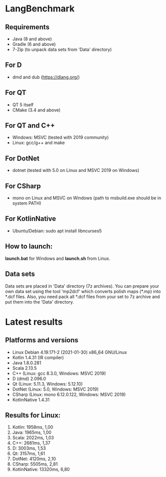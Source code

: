 # LangBenchmark

## Requirements
* Java (8 and above)
* Gradle (6 and above)
* 7-Zip (to unpack data sets from 'Data' directory)

## For D
* dmd and dub (https://dlang.org/)

## For QT
* QT 5 itself
* CMake (3.4 and above)

## For QT and C++
* Windows: MSVC (tested with 2019 community)
* Linux: gcc/g++ and make

## For DotNet
* dotnet (tested with 5.0 on Linux and MSVC 2019 on Windows)

## For CSharp
* mono on Linux and MSVC on Windows (path to msbuild.exe should be in system PATH)

## For KotlinNative
* Ubuntu/Debian: sudo apt install libncurses5

## How to launch:
**launch.bat** for Windows and **launch.sh** from Linux.

## Data sets
Data sets are placed in 'Data' directory (7z archives). You can prepare your own data set using the tool 'mp2dcf' which converts polish maps (*.mp) into *.dcf files. Also, you need pack all *.dcf files from your set to 7z archive and put them into the 'Data' directory.

# Latest results

## Platforms and versions
* Linux Debian 4.19.171-2 (2021-01-30) x86_64 GNU/Linux
* Kotlin 1.4.31 (IR compiler)
* Java 1.8.0.281
* Scala 2.13.5
* C++ (Linux: gcc 8.3.0, Windows: MSVC 2019)
* D (dmd) 2.096.0
* Qt (Linux: 5.11.3, Windows: 5.12.10)
* DotNet (Linux: 5.0, Windows: MSVC 2019)
* CSharp (Linux: mono 6.12.0.122, Windows: MSVC 2019)
* KotlinNative 1.4.31

## Results for Linux:
  1. Kotlin: 1958ms, 1,00
  2. Java: 1965ms, 1,00
  3. Scala: 2022ms, 1,03
  4. C++: 2681ms, 1,37
  5. D: 3003ms, 1,53
  6. Qt: 3157ms, 1,61
  7. DotNet: 4120ms, 2,10
  8. CSharp: 5505ms, 2,81
  9. KotlinNative: 13320ms, 6,80
